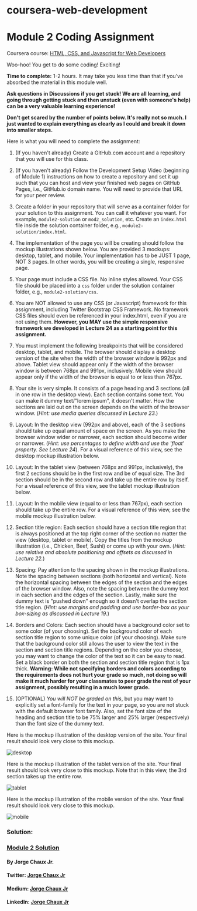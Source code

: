 # coursera-web-development
# Module 2 Coding Assignment

Coursera course: [HTML, CSS, and Javascript for Web Developers](https://www.coursera.org/learn/html-css-javascript-for-web-developers)

Woo-hoo! You get to do some coding! Exciting!

**Time to complete:** 1-2 hours. It may take you less time than that if you've absorbed the material in this module well.

**Ask questions in Discussions if you get stuck! We are all learning, and going through getting stuck and then unstuck (even with someone's help) can be a very valuable learning experience!**

**Don't get scared by the number of points below. It's really not so much. I just wanted to explain everything as clearly as I could and break it down into smaller steps.**

Here is what you will need to complete the assignment:

1. (If you haven't already) Create a GitHub.com account and a repository that you will use for this class.

2. (If you haven't already) Follow the Development Setup Video (beginning of Module 1) instructions on how to create a repository and set it up such that you can host and view your finished web pages on GitHub Pages, i.e., GitHub.io domain name. You will need to provide that URL for your peer review.

3. Create a folder in your repository that will serve as a container folder for your solution to this assignment. You can call it whatever you want. For example, `module2-solution` or `mod2_solution`, etc. Create an `index.html` file inside the solution container folder, e.g., `module2-solution/index.html`.

4. The implementation of the page you will be creating should follow the mockup illustrations shown below. You are provided 3 mockups: desktop, tablet, and mobile. Your implementation has to be JUST 1 page, NOT 3 pages. In other words, you will be creating a single, responsive page.

5. Your page must include a CSS file. No inline styles allowed. Your CSS file should be placed into a `css` folder under the solution container folder, e.g., `module2-solution/css`.

6. You are NOT allowed to use any CSS (or Javascript) framework for this assignment, including Twitter Bootstrap CSS Framework. No framework CSS files should even be referenced in your index.html, even if you are not using them. **However, you MAY use the simple responsive framework we developed in Lecture 24 as a starting point for this assignment.**

7. You must implement the following breakpoints that will be considered desktop, tablet, and mobile. The browser should display a desktop version of the site when the width of the browser window is 992px and above. Tablet view should appear only if the width of the browser window is between 768px and 991px, inclusively. Mobile view should appear only if the width of the browser is equal to or less than 767px.

8. Your site is very simple. It consists of a page heading and 3 sections (all in one row in the desktop view). Each section contains some text. You can make it dummy text/"lorem ipsum", it doesn't matter. How the sections are laid out on the screen depends on the width of the browser window. (_Hint: use media queries discussed in Lecture 23._)

9. Layout: In the desktop view (992px and above), each of the 3 sections should take up equal amount of space on the screen. As you make the browser window wider or narrower, each section should become wider or narrower. (_Hint: use percentages to define width and use the 'float' property. See Lecture 24_). For a visual reference of this view, see the desktop mockup illustration below.

10. Layout: In the tablet view (between 768px and 991px, inclusively), the first 2 sections should be in the first row and be of equal size. The 3rd section should be in the second row and take up the entire row by itself. For a visual reference of this view, see the tablet mockup illustration below.

11. Layout: In the mobile view (equal to or less than 767px), each section should take up the entire row. For a visual reference of this view, see the mobile mockup illustration below.

12. Section title region: Each section should have a section title region that is always positioned at the top right corner of the section no matter the view (desktop, tablet or mobile). Copy the titles from the mockup illustration (i.e., Chicken, Beef, Sushi) or come up with your own. (_Hint: use relative and absolute positioning and offsets as discussed in Lecture 22._)

13. Spacing: Pay attention to the spacing shown in the mockup illustrations. Note the spacing between sections (both horizontal and vertical). Note the horizontal spacing between the edges of the section and the edges of the browser window. Also, note the spacing between the dummy text in each section and the edges of the section. Lastly, make sure the dummy text is "pushed down" enough so it doesn't overlap the section title region. (_Hint: use margins and padding and use border-box as your box-sizing as discussed in Lecture 19._)

14. Borders and Colors: Each section should have a background color set to some color (of your choosing). Set the background color of each section title region to some unique color (of your choosing). Make sure that the background color still allows the user to view the text in the section and section title regions. Depending on the color you choose, you may want to change the color of the text so it can be easy to read. Set a black border on both the section and section title region that is 1px thick. **Warning: While not specifying borders and colors according to the requirements does not hurt your grade so much, not doing so will make it much harder for your classmates to peer grade the rest of your assignment, possibly resulting in a much lower grade.**

15. (OPTIONAL) _You will NOT be graded on this_, but you may want to explicitly set a font-family for the text in your page, so you are not stuck with the default browser font family. Also, set the font size of the heading and section title to be 75% larger and 25% larger (respectively) than the font size of the dummy text.

Here is the mockup illustration of the desktop version of the site. Your final result should look very close to this mockup.

 ![desktop](https://github.com/jhu-ep-coursera/fullstack-course4/blob/master/assignments/assignment2/images/desktop.png?raw=true)

Here is the mockup illustration of the tablet version of the site. Your final result should look very close to this mockup. Note that in this view, the 3rd section takes up the entire row.

 ![tablet](https://github.com/jhu-ep-coursera/fullstack-course4/blob/master/assignments/assignment2/images/tablet.png?raw=true)

Here is the mockup illustration of the mobile version of the site. Your final result should look very close to this mockup.

 ![mobile](https://github.com/jhu-ep-coursera/fullstack-course4/blob/master/assignments/assignment2/images/mobile.png?raw=true)

 ### Solution: 
### [Module 2 Solution](https://jorgechauxjr.github.io/coursera-web-development/module2-solution/)
#### By Jorge Chaux Jr.
#### Twitter: [Jorge Chaux Jr](https://twitter.com/jorgechauxjr)
#### Medium: [Jorge Chaux Jr](https://medium.com/@jorgechauxjr)
#### LinkedIn: [Jorge Chaux Jr](https://www.linkedin.com/in/jorgechauxjr/)
